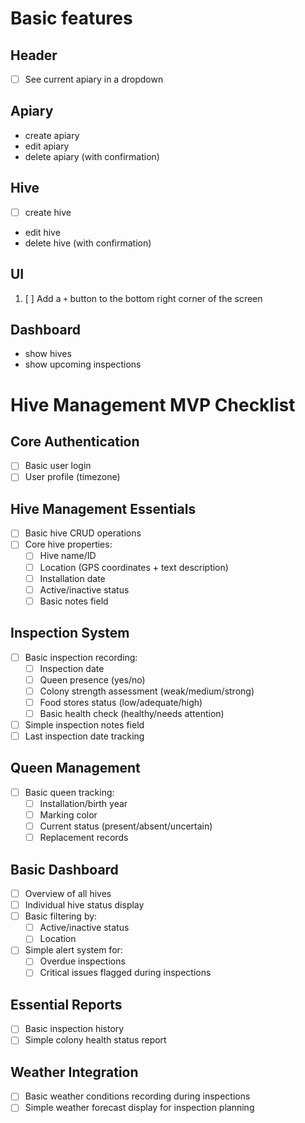 # Basic features

## Header
- [ ] See current apiary in a dropdown

## Apiary
- create apiary
- edit apiary
- delete apiary (with confirmation)

## Hive
- [ ] create hive
- edit hive
- delete hive (with confirmation)

## UI
1. [ ] Add a `+` button to the bottom right corner of the screen

## Dashboard
- show hives
- show upcoming inspections

# Hive Management MVP Checklist

## Core Authentication
- [ ] Basic user login
- [ ] User profile (timezone)

## Hive Management Essentials
- [ ] Basic hive CRUD operations
- [ ] Core hive properties:
  - [ ] Hive name/ID
  - [ ] Location (GPS coordinates + text description)
  - [ ] Installation date
  - [ ] Active/inactive status
  - [ ] Basic notes field

## Inspection System
- [ ] Basic inspection recording:
  - [ ] Inspection date
  - [ ] Queen presence (yes/no)
  - [ ] Colony strength assessment (weak/medium/strong)
  - [ ] Food stores status (low/adequate/high)
  - [ ] Basic health check (healthy/needs attention)
- [ ] Simple inspection notes field
- [ ] Last inspection date tracking

## Queen Management
- [ ] Basic queen tracking:
  - [ ] Installation/birth year
  - [ ] Marking color
  - [ ] Current status (present/absent/uncertain)
  - [ ] Replacement records

## Basic Dashboard
- [ ] Overview of all hives
- [ ] Individual hive status display
- [ ] Basic filtering by:
  - [ ] Active/inactive status
  - [ ] Location
- [ ] Simple alert system for:
  - [ ] Overdue inspections
  - [ ] Critical issues flagged during inspections

## Essential Reports
- [ ] Basic inspection history
- [ ] Simple colony health status report

## Weather Integration
- [ ] Basic weather conditions recording during inspections
- [ ] Simple weather forecast display for inspection planning